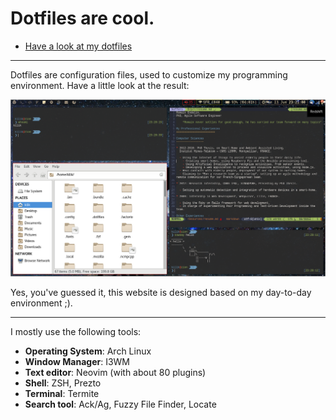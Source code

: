 # Dotfiles are cool.

* [Have a look at my dotfiles](https://github.com/RomainEndelin/dotfiles)

---

Dotfiles are configuration files, used to customize my programming environment. Have a little look at the result:

[![My working environment](img/wm-screenshot.png)](img/wm-screenshot.png)

Yes, you've guessed it, this website is designed based on my day-to-day environment ;).

---

I mostly use the following tools:

* **Operating System**: Arch Linux
* **Window Manager**: I3WM
* **Text editor**: Neovim (with about 80 plugins)
* **Shell**: ZSH, Prezto
* **Terminal**: Termite
* **Search tool**: Ack/Ag, Fuzzy File Finder, Locate
